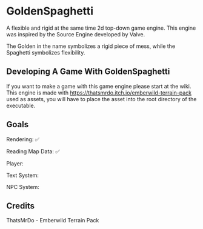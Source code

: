 # GoldenSpaghetti
A flexible and rigid at the same time 2d top-down game engine.
This engine was inspired by the Source Engine developed by Valve.

The Golden in the name symbolizes a rigid piece of mess, while the Spaghetti symbolizes flexibility.

## Developing A Game With GoldenSpaghetti
If you want to make a game with this game engine please start at the wiki.
This engine is made with https://thatsmrdo.itch.io/emberwild-terrain-pack used as assets, you will have to place the asset into the root directory of the executable.

## Goals
Rendering: ✅

Reading Map Data: ✅

Player: 

Text System: 

NPC System:


## Credits
ThatsMrDo - Emberwild Terrain Pack
